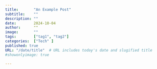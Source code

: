 ```yaml
---
title:       "An Example Post"
subtitle:    ""
description: ""
date:        2024-10-04
author:      ""
image:       ""
tags:        ["tag1", "tag2"]
categories:  ["Tech" ]
published: true
URL: "/date/title"  # URL includes today's date and slugified title
#showonlyimage: true

---
```

